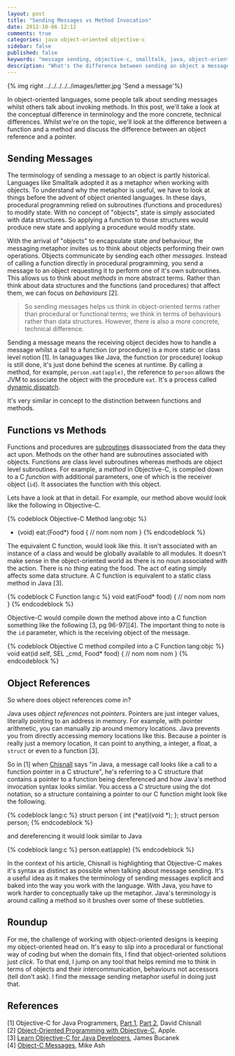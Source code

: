 ```yaml
---
layout: post
title: "Sending Messages vs Method Invocation"
date: 2012-10-06 12:12
comments: true
categories: java object-oriented objective-c
sidebar: false
published: false
keywords: "message sending, objective-c, smalltalk, java, object-oriented, method invocation"
description: "What's the difference between sending an object a message and just invoking a method on an object? Why is a function different than a method?"
---
```


{% img right ../../../../../images/letter.jpg  'Send a message'%}

In object-oriented languages, some people talk about sending messages whilst others talk about invoking methods. In this post, we'll take a look at the conceptual difference in terminology and the more concrete, technical differences. Whilst we're on the topic, we'll look at the difference between a function and a method and discuss the difference between an object reference and a pointer. 

<!-- more -->


## Sending Messages

The terminology of sending a message to an object is partly historical. Languages like Smalltalk adopted it as a metaphor when working with objects. To understand why the metaphor is useful, we have to look at things before the advent of object oriented languages. In these days, procedural programming relied on subroutines (functions and procedures) to modify state. With no concept of "objects", state is simply associated with data structures. So applying a function to those structures would produce new state and applying a procedure would modify state.

With the arrival of "objects" to encapsulate state *and* behaviour, the messaging metaphor invites us to think about objects performing their own operations. Objects communicate by sending each other *messages*. Instead of calling a function directly in procedural programming, you send a message to an object requesting it to perform one of it's own subroutines. This allows us to think about *methods* in more abstract terms. Rather than think about data structures and the functions (and procedures) that affect them, we can focus on _behaviours_ [2].

> So sending messages helps us think in object-oriented terms rather than procedural or functional terms; we think in terms of behaviours rather than data structures. However, there is also a more concrete, technical difference.

Sending a message means the receiving object decides how to handle a message whilst a call to a function (or procedure) is a more static or class level notion [1]. In lanaguages like Java, the function (or procedure) lookup is still done, it's just done behind the scenes at runtime. By calling a method, for example, `person.eat(apple)`, the reference to `person` allows the JVM to associate the object with the procedure `eat`. It's a process called [dynamic dispatch](http://en.wikipedia.org/wiki/Dynamic_dispatch).

It's very similar in concept to the distinction between functions and methods.



## Functions vs Methods

Functions and procedures are [subroutines](http://en.wikipedia.org/wiki/Subroutine) disassociated from the data they act upon. Methods on the other hand are subroutines associated with objects. Functions are class level subroutines whereas methods are object level subroutines. For example, a *method* in Objective-C, is compiled down to a C *function* with additional parameters, one of which is the receiver object (`id`). It associates the function with this object.

Lets have a look at that in detail. For example, our method above would look like the following in Objective-C.

{% codeblock Objective-C Method lang:objc %}
- (void) eat:(Food*) food {
    // nom nom nom
}
{% endcodeblock %}


The equivalent C function, would look like this. It isn't associated with an instance of a class and would be globally available to all modules. It doesn't make sense in the object-oriented world as there is no noun associated with the action. There is no *thing* eating the food. The act of eating simply affects some data structure. A C function is equivalent to a static class method in Java [3]. 


{% codeblock C Function lang:c %}
void eat(Food* food) {
    // nom nom nom
}
{% endcodeblock %}


Objective-C would compile down the method above into a C function something like the following [3, pg 96-97][4]. The important thing to note is the `id` parameter, which is the receiving object of the message.

{% codeblock Objective C method compiled into a C Function lang:objc %}
void eat(id self, SEL _cmd, Food* food) {
    // nom nom nom
}
{% endcodeblock %}


## Object References

So where does object references come in?

Java uses *object references* not *pointers*. Pointers are just integer values, literally pointing to an address in memory. For example, with pointer arithmetic, you can manually zip around memory locations. Java prevents you from directly accessing memory locations like this. Because a pointer is really just a memory location, it can point to anything, a integer, a float, a `struct` or even to a function [3].

So in [1] when [Chisnall](https://www.informit.com/articles/printerfriendly.aspx?p=1571983) says "in Java, a message call looks like a call to a function pointer in a C structure", he's referring to a C structure that contains a pointer to a function being dereferenced and how Java's method invocation syntax looks similar. You access a C structure using the dot notation, so a structure containing a pointer to our C function might look like the following.  

{% codeblock lang:c %}
struct person {
   int (*eat)(void *);
};
struct person person;
{% endcodeblock %}

and dereferencing it would look similar to Java

{% codeblock lang:c %}
person.eat(apple)
{% endcodeblock %}


In the context of his article, Chisnall is highlighting that Objective-C makes it's syntax as distinct as possible when talking about message sending. It's a useful idea as it makes the terminology of sending messages explicit and baked into the way you work with the language. With Java, you have to work harder to conceptually take up the metaphor. Java's terminology is around calling a method so it brushes over some of these subtleties.

## Roundup

For me, the challenge of working with object-oriented designs is keeping my object-oriented head on. It's easy to slip into a procedural or functional way of coding but when the domain fits, I find that object-oriented solutions just *click*. To that end, I jump on any tool that helps remind me to think in terms of objects and their intercommunication, behaviours not accessors (tell don't ask). I find the message sending metaphor useful in doing just that.  

## References

[1] Objective-C for Java Programmers, [Part 1](https://www.informit.com/articles/printerfriendly.aspx?p=1568732), [Part 2](https://www.informit.com/articles/printerfriendly.aspx?p=1571983), David Chisnall   
[2] [Object-Oriented Programming with Objective-C](https://developer.apple.com/library/mac/#documentation/Cocoa/Conceptual/OOP_ObjC/Introduction/Introduction.html), Apple.      
[3] [Learn Objective-C for Java Developers](http://www.amazon.co.uk/Learn-Objective-C-Java-Developers-Series/dp/1430223693/ref=sr_1_fkmr0_1?ie=UTF8&qid=1349518202&sr=8-1-fkmr0), James Bucanek    
[4] [Object-C Messages](http://www.mikeash.com/pyblog/friday-qa-2009-03-20-objective-c-messaging.html), Mike Ash    
